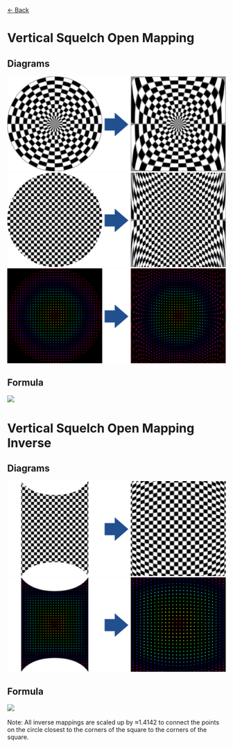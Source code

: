 [<- Back](https://github.com/Kuuuube/Circular_Area/blob/main/wiki/mappings_index.md)

# Vertical Squelch Open Mapping

## Diagrams
![](https://raw.githubusercontent.com/Kuuuube/Circular_Area/main/wiki/images/mappings/square_vertical_squelch_open_mapping_circle_grid_thick_checkerboard.png)
![](https://raw.githubusercontent.com/Kuuuube/Circular_Area/main/wiki/images/mappings/square_vertical_squelch_open_mapping_square_grid_thick_checkerboard.png)
![](https://raw.githubusercontent.com/Kuuuube/Circular_Area/main/wiki/images/mappings/square_vertical_squelch_open_mapping_dot_grid_circle_rgb_gradient_circle.png)

## Formula
![](https://raw.githubusercontent.com/Kuuuube/Circular_Area/main/wiki/images/formulas/vertical_squelch_open_mapping_formula.png)




# Vertical Squelch Open Mapping Inverse

## Diagrams
![](https://raw.githubusercontent.com/Kuuuube/Circular_Area/main/wiki/images/mappings/circle_vertical_squelch_open_mapping_square_grid_circle_thick_checkerboard.png)
![](https://raw.githubusercontent.com/Kuuuube/Circular_Area/main/wiki/images/mappings/circle_vertical_squelch_open_mapping_dot_grid_square_rgb_gradient.png)

## Formula
![](https://raw.githubusercontent.com/Kuuuube/Circular_Area/main/wiki/images/formulas/vertical_squelch_open_mapping_inverse_formula.png)

Note: All inverse mappings are scaled up by ≈1.4142 to connect the points on the circle closest to the corners of the square to the corners of the square.